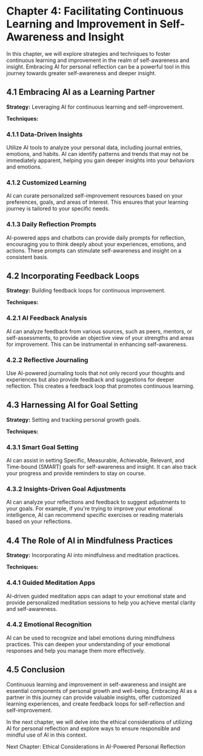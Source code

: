 Chapter 4: Facilitating Continuous Learning and Improvement in Self-Awareness and Insight
=========================================================================================

In this chapter, we will explore strategies and techniques to foster continuous learning and improvement in the realm of self-awareness and insight. Embracing AI for personal reflection can be a powerful tool in this journey towards greater self-awareness and deeper insight.

4.1 Embracing AI as a Learning Partner
--------------------------------------

**Strategy:** Leveraging AI for continuous learning and self-improvement.

**Techniques:**

### 4.1.1 Data-Driven Insights

Utilize AI tools to analyze your personal data, including journal entries, emotions, and habits. AI can identify patterns and trends that may not be immediately apparent, helping you gain deeper insights into your behaviors and emotions.

### 4.1.2 Customized Learning

AI can curate personalized self-improvement resources based on your preferences, goals, and areas of interest. This ensures that your learning journey is tailored to your specific needs.

### 4.1.3 Daily Reflection Prompts

AI-powered apps and chatbots can provide daily prompts for reflection, encouraging you to think deeply about your experiences, emotions, and actions. These prompts can stimulate self-awareness and insight on a consistent basis.

4.2 Incorporating Feedback Loops
--------------------------------

**Strategy:** Building feedback loops for continuous improvement.

**Techniques:**

### 4.2.1 AI Feedback Analysis

AI can analyze feedback from various sources, such as peers, mentors, or self-assessments, to provide an objective view of your strengths and areas for improvement. This can be instrumental in enhancing self-awareness.

### 4.2.2 Reflective Journaling

Use AI-powered journaling tools that not only record your thoughts and experiences but also provide feedback and suggestions for deeper reflection. This creates a feedback loop that promotes continuous learning.

4.3 Harnessing AI for Goal Setting
----------------------------------

**Strategy:** Setting and tracking personal growth goals.

**Techniques:**

### 4.3.1 Smart Goal Setting

AI can assist in setting Specific, Measurable, Achievable, Relevant, and Time-bound (SMART) goals for self-awareness and insight. It can also track your progress and provide reminders to stay on course.

### 4.3.2 Insights-Driven Goal Adjustments

AI can analyze your reflections and feedback to suggest adjustments to your goals. For example, if you're trying to improve your emotional intelligence, AI can recommend specific exercises or reading materials based on your reflections.

4.4 The Role of AI in Mindfulness Practices
-------------------------------------------

**Strategy:** Incorporating AI into mindfulness and meditation practices.

**Techniques:**

### 4.4.1 Guided Meditation Apps

AI-driven guided meditation apps can adapt to your emotional state and provide personalized meditation sessions to help you achieve mental clarity and self-awareness.

### 4.4.2 Emotional Recognition

AI can be used to recognize and label emotions during mindfulness practices. This can deepen your understanding of your emotional responses and help you manage them more effectively.

4.5 Conclusion
--------------

Continuous learning and improvement in self-awareness and insight are essential components of personal growth and well-being. Embracing AI as a partner in this journey can provide valuable insights, offer customized learning experiences, and create feedback loops for self-reflection and self-improvement.

In the next chapter, we will delve into the ethical considerations of utilizing AI for personal reflection and explore ways to ensure responsible and mindful use of AI in this context.

Next Chapter: Ethical Considerations in AI-Powered Personal Reflection
